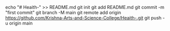 echo "# Heaith-" >> README.md
git init
git add README.md
git commit -m "first commit"
git branch -M main
git remote add origin https://github.com/Krishna-Arts-and-Science-College/Heaith-.git
git push -u origin main
